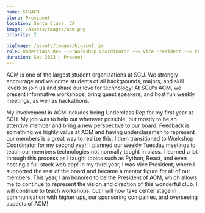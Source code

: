 ```yaml
---
name: SCUACM
blurb: President
location: Santa Clara, CA
image: /assets/images/acm.png
priority: 2

bigImage: /assets/images/bigacm1.jpg
role: Underclass Rep --> Workshop Coordinator --> Vice President --> President
duration: Sep 2022 - Present
---
```


ACM is one of the largest student organizations at SCU. We strongly encourage and welcome students of all backgrounds, majors, and skill levels to join us and share our love for technology! At SCU's ACM, we present informative workshops, bring guest speakers, and host fun weekly meetings, as well as hackathons.

My involvement in ACM includes being Underclass Rep for my first year at SCU. My job was to help out wherever possible, but mostly to be an attentive member and bring a new perspective to our board. Feedback is something we highly value at ACM and having underclassmen to represent our members is a great way to realize this. I then transitioned to Workshop Coordinator for my second year. I planned our weekly Tuesday meetings to teach our members technologies not normally taught in class. I learned a lot through this process as I taught topics such as Python, React, and even hosting a full stack web app! In my third year, I was Vice President, where I supported the rest of the board and became a mentor figure for all of our members. This year, I am honored to be the President of ACM, which allows me to continue to represent the vision and direction of this wonderful club. I will continue to teach workshops, but I will now take center stage in communication with higher ups, our sponsoring companies, and overseeing aspects of ACM!
